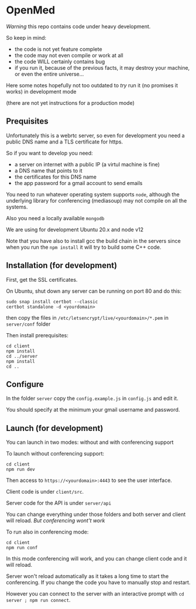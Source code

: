 # OpenMed

*Warning* this repo contains code under heavy development.

So keep in mind:

- the code is not yet feature complete
- the code may not even compile or work at all 
- the code WILL certainly contains bug
- if you run it, because of the previous facts, it may destroy your machine, or even the entire universe...

Here some notes hopefully not too outdated to *try* run it (no promises it works) in development mode

(there are not yet instructions for a production mode)

## Prequisites

Unfortunately this is a webrtc server, so even for development you need a public DNS name and a TLS certificate for https.

So if you want to develop you need:

- a server on internet with a public IP (a virtul machine is fine)
- a DNS name that points to it
- the certificates for this DNS name 
- the app password for a gmail account to send emails

You need to run whatever operating system supports `node`, although the underlying library for conferencing (mediasoup) may not compile on all the systems.

Also you need a locally available  `mongodb`

We are using for development Ubuntu 20.x and node v12

Note that you have also to install gcc the build chain in the servers since when you run the `npm install` it will try to build some C++ code.

## Installation (for development)

First, get the SSL certificates.

On Ubuntu, shut down any server can be running on port 80 and do this:

```
sudo snap install certbot --classic
certbot standalone -d <yourdomain>
```

then copy the files in `/etc/letsencrypt/live/<yourdomain>/*.pem` in `server/conf` folder

Then install prerequisites:

```
cd client
npm install
cd ../server
npm install
cd ..
```

## Configure

In the folder `server` copy the `config.example.js` in `config.js` and edit it.

You should specify at the minimum your gmail username and password.
## Launch (for development)

You can launch in two modes: without and with conferencing support

To launch without conferencing support:

```
cd client
npm run dev
```

Then access to `https://<yourdomain>:4443` to see the user interface.


Client code is under `client/src`.

Server code for the API is under `server/api`

You can change everything under those folders and both server and client will reload. *But conferencing wont't work*

To run also in conferencing mode:

```
cd client
npm run conf 
```

In this mode conferencing will work, and you can change client code and it will reload.

Server won't reload automatically as it takes a long time to start the conferencing. If you change the code you have to manually stop and restart.

However you can connect to the server with an interactive prompt with `cd server ; npm run connect`.

